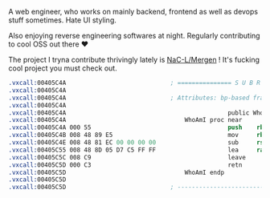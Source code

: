 A web engineer, who works on mainly backend, frontend as well as devops stuff sometimes. Hate UI styling.

Also enjoying reverse engineering softwares at night. Regularly contributing to cool OSS out there ♥

The project I tryna contribute thrivingly lately is [NaC-L/Mergen](https://github.com/NaC-L/Mergen) ! It's fucking cool project you must check out.

```nasm
.vxcall:00405C4A                             ; =============== S U B R O U T I N E ========================
.vxcall:00405C4A
.vxcall:00405C4A                             ; Attributes: bp-based frame
.vxcall:00405C4A
.vxcall:00405C4A                                             public WhoAmI
.vxcall:00405C4A                                 WhoAmI proc near
.vxcall:00405C4A 000 55                                      push    rbp
.vxcall:00405C4B 008 48 89 E5                                mov     rbp, rsp
.vxcall:00405C4E 008 48 81 EC 00 00 00 00                    sub     rsp, 0
.vxcall:00405C55 008 48 8D 05 D7 C5 FF FF                    lea     rax, about ; 'vxcall.github.io/about'
.vxcall:00405C5C 008 C9                                      leave
.vxcall:00405C5D 000 C3                                      retn
.vxcall:00405C5D                                 WhoAmI endp
.vxcall:00405C5D
.vxcall:00405C5D                             ; ------------------------------------------------------------
```
<!-- <div align="center">
</div>
<div align="center">
  <img alt="Top Langs" height="150px" src="https://github-readme-stats-one-self.vercel.app/api?username=vxcall&count_private=true&hide_border=true&include_all_commits=true&hide=contribs&theme=codeSTACKr" />
  <img alt="github stats" height="150px" src="https://github-readme-stats-one-self.vercel.app/api/top-langs/?username=vxcall&layout=compact&border_color=574666&hide_border=true&theme=codeSTACKr" />
</div>
-->
